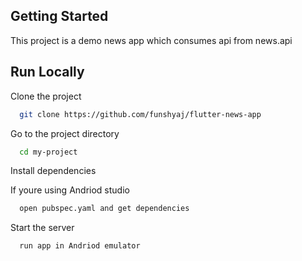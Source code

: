 
## Getting Started
 This project is a demo news app which consumes api from news.api

## Run Locally

Clone the project

```bash
  git clone https://github.com/funshyaj/flutter-news-app
```

Go to the project directory

```bash
  cd my-project
```

Install dependencies

If youre using Andriod studio
```bash
  open pubspec.yaml and get dependencies
```

Start the server

```bash
  run app in Andriod emulator
```

